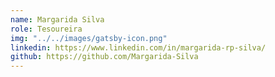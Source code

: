 ```yaml
---
name: Margarida Silva
role: Tesoureira
img: "../../images/gatsby-icon.png"
linkedin: https://www.linkedin.com/in/margarida-rp-silva/
github: https://github.com/Margarida-Silva
---
```

